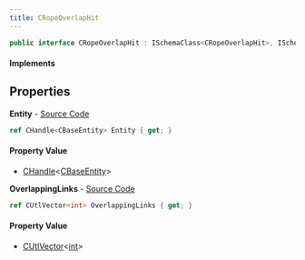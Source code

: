 ```yaml
---
title: CRopeOverlapHit
---
```


```csharp
public interface CRopeOverlapHit : ISchemaClass<CRopeOverlapHit>, ISchemaField, ISchemaClass, INativeHandle
```

#### Implements

## Properties

**Entity** - [Source Code](https://github.com/swiftly-solution/swiftlys2/blob/master/managed/src/SwiftlyS2.Generated/Schemas/Interfaces/CRopeOverlapHit.cs#L16)

```csharp
ref CHandle<CBaseEntity> Entity { get; }
```

#### Property Value

- [CHandle](/docs/api/shared/natives/chandle-1)<[CBaseEntity](/docs/api/shared/schemadefinitions/cbaseentity)>

**OverlappingLinks** - [Source Code](https://github.com/swiftly-solution/swiftlys2/blob/master/managed/src/SwiftlyS2.Generated/Schemas/Interfaces/CRopeOverlapHit.cs#L18)

```csharp
ref CUtlVector<int> OverlappingLinks { get; }
```

#### Property Value

- [CUtlVector](/docs/api/shared/natives/cutlvector-1)<[int](https://learn.microsoft.com/dotnet/api/system.int32)>

